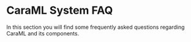 # CaraML System FAQ

In this section you will find some frequently asked questions regarding CaraML and its components.
